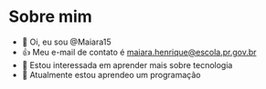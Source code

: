 # Sobre mim
- 👋 Oi, eu sou @Maiara15
- 👍 Meu e-mail de contato é maiara.henrique@escola.pr.gov.br
- 👀 Estou interessada em aprender mais sobre tecnologia 
- 🌱 Atualmente estou aprendeo um programação 
